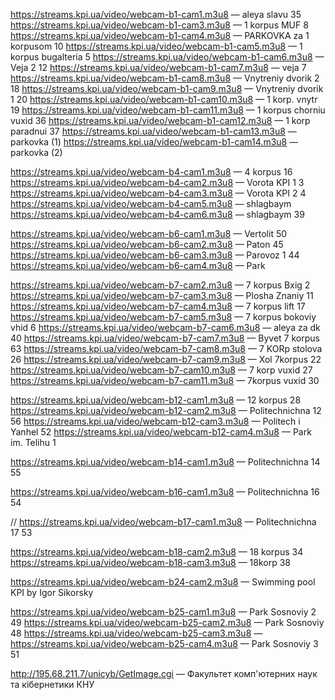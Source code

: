https://streams.kpi.ua/video/webcam-b1-cam1.m3u8 — aleya slavu 35
https://streams.kpi.ua/video/webcam-b1-cam3.m3u8 — 1 korpus MUF 8
https://streams.kpi.ua/video/webcam-b1-cam4.m3u8 — PARKOVKA za 1 korpusom 10
https://streams.kpi.ua/video/webcam-b1-cam5.m3u8 — 1 korpus bugalteria 5
https://streams.kpi.ua/video/webcam-b1-cam6.m3u8 — Veja 2 12
https://streams.kpi.ua/video/webcam-b1-cam7.m3u8 — veja 7
https://streams.kpi.ua/video/webcam-b1-cam8.m3u8 — Vnytreniy dvorik 2 18
https://streams.kpi.ua/video/webcam-b1-cam9.m3u8 — Vnytreniy dvorik 1 20
https://streams.kpi.ua/video/webcam-b1-cam10.m3u8 — 1 korp. vnytr 19
https://streams.kpi.ua/video/webcam-b1-cam11.m3u8 — 1 korpus chorniu vuxid 36
https://streams.kpi.ua/video/webcam-b1-cam12.m3u8 — 1 korp paradnui 37
https://streams.kpi.ua/video/webcam-b1-cam13.m3u8 — parkovka (1)
https://streams.kpi.ua/video/webcam-b1-cam14.m3u8 — parkovka (2)

https://streams.kpi.ua/video/webcam-b4-cam1.m3u8 — 4 korpus 16
https://streams.kpi.ua/video/webcam-b4-cam2.m3u8 — Vorota KPI 1 3
https://streams.kpi.ua/video/webcam-b4-cam3.m3u8 — Vorota KPI 2 4
https://streams.kpi.ua/video/webcam-b4-cam5.m3u8 — shlagbaym
https://streams.kpi.ua/video/webcam-b4-cam6.m3u8 — shlagbaym 39

https://streams.kpi.ua/video/webcam-b6-cam1.m3u8 — Vertolit 50
https://streams.kpi.ua/video/webcam-b6-cam2.m3u8 — Paton 45
https://streams.kpi.ua/video/webcam-b6-cam3.m3u8 — Parovoz 1 44
https://streams.kpi.ua/video/webcam-b6-cam4.m3u8 — Park

https://streams.kpi.ua/video/webcam-b7-cam2.m3u8 — 7 korpus Bxig 2
https://streams.kpi.ua/video/webcam-b7-cam3.m3u8 — Plosha Znaniy 11
https://streams.kpi.ua/video/webcam-b7-cam4.m3u8 — 7 korpus lift 17
https://streams.kpi.ua/video/webcam-b7-cam5.m3u8 — 7 korpus bokoviy vhid 6
https://streams.kpi.ua/video/webcam-b7-cam6.m3u8 — aleya za dk 40
https://streams.kpi.ua/video/webcam-b7-cam7.m3u8 — Byvet 7 korpus 63
https://streams.kpi.ua/video/webcam-b7-cam8.m3u8 — 7 KORp stolova 26
https://streams.kpi.ua/video/webcam-b7-cam9.m3u8 — Xol 7korpus 22
https://streams.kpi.ua/video/webcam-b7-cam10.m3u8 — 7 korp vuxid 27
https://streams.kpi.ua/video/webcam-b7-cam11.m3u8 — 7korpus vuxid 30

https://streams.kpi.ua/video/webcam-b12-cam1.m3u8 — 12 korpus 28
https://streams.kpi.ua/video/webcam-b12-cam2.m3u8 — Politechnichna 12 56
https://streams.kpi.ua/video/webcam-b12-cam3.m3u8 — Politech i Yanhel 52
https://streams.kpi.ua/video/webcam-b12-cam4.m3u8 — Park im. Telihu 1

https://streams.kpi.ua/video/webcam-b14-cam1.m3u8 — Politechnichna 14 55

https://streams.kpi.ua/video/webcam-b16-cam1.m3u8 — Politechnichna 16 54

// https://streams.kpi.ua/video/webcam-b17-cam1.m3u8 — Politechnichna 17 53

https://streams.kpi.ua/video/webcam-b18-cam2.m3u8 — 18 korpus 34
https://streams.kpi.ua/video/webcam-b18-cam3.m3u8 — 18korp 38

https://streams.kpi.ua/video/webcam-b24-cam2.m3u8 — Swimming pool KPI by Igor Sikorsky

https://streams.kpi.ua/video/webcam-b25-cam1.m3u8 — Park Sosnoviy 2 49
https://streams.kpi.ua/video/webcam-b25-cam2.m3u8 — Park Sosnoviy 48
https://streams.kpi.ua/video/webcam-b25-cam3.m3u8 — 
https://streams.kpi.ua/video/webcam-b25-cam4.m3u8 — Park Sosnoviy 3 51

http://195.68.211.7/unicyb/GetImage.cgi — Факультет комп'ютерних наук та кібернетики КНУ
